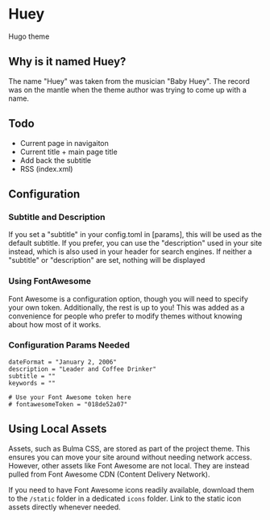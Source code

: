 # Huey
Hugo theme


## Why is it named Huey?
The name "Huey" was taken from the musician "Baby Huey". The record was on the mantle when the theme author was trying to come up with a name.


## Todo
- Current page in navigaiton
- Current title + main page title
- Add back the subtitle
- RSS (index.xml)

## Configuration

### Subtitle and Description
If you set a "subtitle" in your config.toml in [params], this will be used as the default subtitle. If you prefer, you can use the "description" used in your site instead, which is also used in your header for search engines. If neither a "subtitle" or "description" are set, nothing will be displayed

### Using FontAwesome
Font Awesome is a configuration option, though you will need to specify your own token. Additionally, the rest is up to you! This was added as a convenience for people who prefer to modify themes without knowing about how most of it works. 



### Configuration Params Needed

    dateFormat = "January 2, 2006"
    description = "Leader and Coffee Drinker"
    subtitle = ""
    keywords = ""

    # Use your Font Awesome token here
    # fontawesomeToken = "018de52a07"


## Using Local Assets

Assets, such as Bulma CSS, are stored as part of the project theme. This ensures you can move your site around without needing network access. However, other assets like Font Awesome are not local. They are instead pulled from Font Awesome CDN (Content Delivery Network). 

If you need to have Font Awesome icons readily available, download them to the `/static` folder in a dedicated `icons` folder. Link to the static icon assets directly whenever needed. 